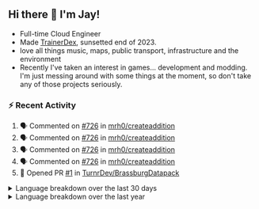 ## Hi there 👋 I'm Jay!
- Full-time Cloud Engineer 
- Made [TrainerDex](https://www.github.com/TrainerDex), sunsetted end of 2023.
- love all things music, maps, public transport, infrastructure and the environment
- Recently I've taken an interest in games... development and modding. I'm just messing around with some things at the moment, so don't take any of those projects seriously.

### :zap: Recent Activity

<!--START_SECTION:activity-->
1. 🗣 Commented on [#726](https://github.com/mrh0/createaddition/issues/726#issuecomment-1930630465) in [mrh0/createaddition](https://github.com/mrh0/createaddition)
2. 🗣 Commented on [#726](https://github.com/mrh0/createaddition/issues/726#issuecomment-1930609105) in [mrh0/createaddition](https://github.com/mrh0/createaddition)
3. 🗣 Commented on [#726](https://github.com/mrh0/createaddition/issues/726#issuecomment-1930599090) in [mrh0/createaddition](https://github.com/mrh0/createaddition)
4. 🗣 Commented on [#726](https://github.com/mrh0/createaddition/issues/726#issuecomment-1930562872) in [mrh0/createaddition](https://github.com/mrh0/createaddition)
5. 💪 Opened PR [#1](https://github.com/TurnrDev/BrassburgDatapack/pull/1) in [TurnrDev/BrassburgDatapack](https://github.com/TurnrDev/BrassburgDatapack)
<!--END_SECTION:activity-->

<details>
  <summary>Language breakdown over the last 30 days</summary>
  
  [<img src="https://wakatime.com/share/@TurnrDev/4142a9ac-7325-4d2f-a2bb-ec199b5c798c.svg" alt="A graph showing a rundown of my languages used in the past 30 days. Unforunately, I am unable to autogen alt headers for this at the moment."/>](https://wakatime.com/@TurnrDev)
</details>

<details>
  <summary>Language breakdown over the last year</summary>
  
  [<img src="https://github-readme-stats.vercel.app/api/wakatime?username=TurnrDev&layout=compact" alt="A graph showing a rundown of my languages used in the past year. Unforunately, I am unable to autogen alt headers for this at the moment." />](https://wakatime.com/@TurnrDev)
</details>
